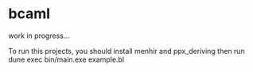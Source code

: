 # bcaml
work in progress...

To run this projects, you should install menhir and ppx_deriving then run dune exec bin/main.exe example.bl